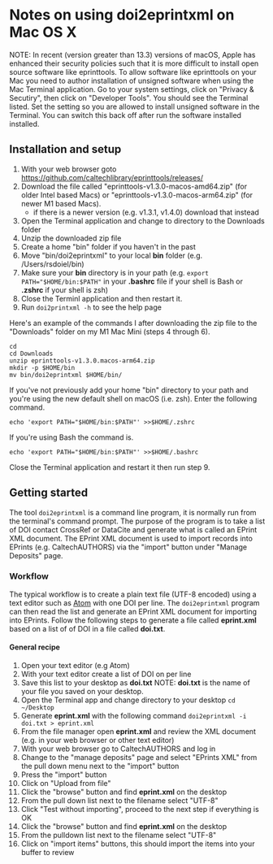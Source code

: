 Notes on using doi2eprintxml on Mac OS X
========================================

NOTE: In recent (version greater than 13.3) versions of macOS, Apple has enhanced their security policies such that it is more difficult to install open source software like eprinttools.  To allow software like eprinttools on your Mac you need to author installation of unsigned software when using the Mac Terminal application.  Go to your system settings, click on "Privacy & Secutiry", then click on "Developer Tools". You should see the Terminal listed. Set the setting so you are allowed to install unsigned software in the Terminal.  You can switch this back off after run the software installed installed.

Installation and setup
----------------------

1. With your web browser goto https://github.com/caltechlibrary/eprinttools/releases/
2. Download the file called "eprinttools-v1.3.0-macos-amd64.zip" (for older Intel based Macs) or "eprinttools-v1.3.0-macos-arm64.zip" (for newer M1 based Macs).
    + if there is a newer version (e.g. v1.3.1, v1.4.0) download that instead
3. Open the Terminal application and change to directory to the Downloads folder
4. Unzip the downloaded zip file
5. Create a home "bin" folder if you haven't in the past
6. Move "bin/doi2eprintxml" to your local **bin** folder 
    (e.g. /Users/rsdoiel/bin)
7. Make sure your **bin** directory is in your path
    (e.g. `export PATH="$HOME/bin:$PATH"` in your **.bashrc** file if your shell is Bash or **.zshrc** if your shell is zsh)
8. Close the Terminl application and then restart it.
9. Run `doi2printxml -h` to see the help page

Here's an example of the commands I after downloading the zip file to the "Downloads" folder on my M1 Mac Mini (steps 4 through 6).

~~~
cd
cd Downloads
unzip eprinttools-v1.3.0.macos-arm64.zip
mkdir -p $HOME/bin
mv bin/doi2eprintxml $HOME/bin/
~~~

If you've not previously add your home "bin" directory to your path
and you're using the new default shell on macOS (i.e. zsh). Enter the
following command.

~~~
echo 'export PATH="$HOME/bin:$PATH"' >>$HOME/.zshrc
~~~

If you're using Bash the command is.

~~~
echo 'export PATH="$HOME/bin:$PATH"' >>$HOME/.bashrc
~~~

Close the Terminal application and restart it then run step 9.



Getting started
---------------

The tool `doi2eprintxml` is a command line program, it is normally
run from the terminal's command prompt. The purpose of the program 
is to take a list of DOI contact CrossRef or DataCite and generate 
what is called an EPrint XML document. The EPrint XML document is 
used to import records into EPrints (e.g. CaltechAUTHORS) via 
the "import" button under "Manage Deposits" page.

### Workflow

The typical workflow is to create a plain text file (UTF-8 encoded)
using a text editor such as [Atom](https://atom.io) with one DOI 
per line. The `doi2eprintxml` program can then read the list and 
generate an EPrint XML document for importing into EPrints. Follow 
the following steps to generate a file called **eprint.xml** based 
on a list of of DOI in a file called **doi.txt**.

#### General recipe

1. Open your text editor (e.g Atom)
2. With your text editor create a list of DOI on per line 
3. Save this list to your desktop as **doi.txt**
    NOTE: **doi.txt** is the name of your file you saved on your desktop.
4. Open the Terminal app and change directory to your desktop
    `cd ~/Desktop`
5. Generate **eprint.xml** with the following command
    `doi2eprintxml -i doi.txt > eprint.xml`
6. From the file manager open **eprint.xml** and review the XML document (e.g. in your web browser or other text editor)
7. With your web browser go to CaltechAUTHORS and log in
8. Change to the "manage deposits" page and select "EPrints XML" from the pull down menu next to the "import" button
9. Press the "import" button
10. Click on "Upload from file"
11. Click the "browse" button and find **eprint.xml** on the desktop
12. From the pull down list next to the filename select "UTF-8"
13. Click "Test without importing", proceed to the next step if everything is OK
14. Click the "browse" button and find **eprint.xml** on the desktop
15. From the pulldown list next to the filename select "UTF-8"
16. Click on "import items" buttons, this should import the items into your buffer to review

